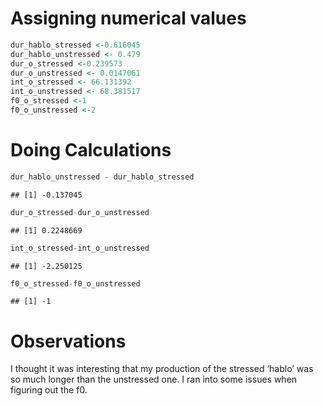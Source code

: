 
# Assigning numerical values

``` r
dur_hablo_stressed <-0.616045
dur_hablo_unstressed <- 0.479
dur_o_stressed <-0.239573
dur_o_unstressed <- 0.0147061
int_o_stressed <- 66.131392
int_o_unstressed <- 68.381517
f0_o_stressed <-1
f0_o_unstressed <-2
```

# Doing Calculations

``` r
dur_hablo_unstressed - dur_hablo_stressed
```

    ## [1] -0.137045

``` r
dur_o_stressed-dur_o_unstressed
```

    ## [1] 0.2248669

``` r
int_o_stressed-int_o_unstressed
```

    ## [1] -2.250125

``` r
f0_o_stressed-f0_o_unstressed
```

    ## [1] -1

# Observations

I thought it was interesting that my production of the stressed ‘hablo’
was so much longer than the unstressed one. I ran into some issues when
figuring out the f0.
